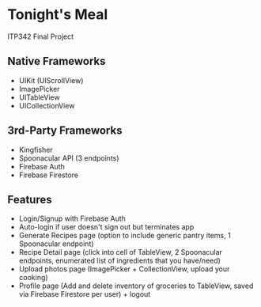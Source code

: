 #  Tonight's Meal
ITP342 Final Project

## Native Frameworks
- UIKit (UIScrollView)
- ImagePicker
- UITableView
- UICollectionView

## 3rd-Party Frameworks
- Kingfisher
- Spoonacular API (3 endpoints)
- Firebase Auth
- Firebase Firestore

## Features
- Login/Signup with Firebase Auth
- Auto-login if user doesn't sign out but terminates app
- Generate Recipes page (option to include generic pantry items, 1 Spoonacular endpoint)
- Recipe Detail page (click into cell of TableView, 2 Spoonacular endpoints, enumerated list of ingredients that you have/need)
- Upload photos page (ImagePicker + CollectionView, upload your cooking)
- Profile page (Add and delete inventory of groceries to TableView, saved via Firebase Firestore per user) + logout
